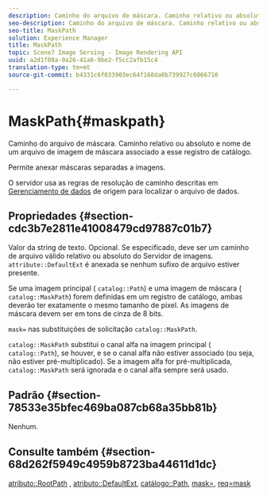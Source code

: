 ```yaml
---
description: Caminho do arquivo de máscara. Caminho relativo ou absoluto e nome de um arquivo de imagem de máscara associado a esse registro de catálogo.
seo-description: Caminho do arquivo de máscara. Caminho relativo ou absoluto e nome de um arquivo de imagem de máscara associado a esse registro de catálogo.
seo-title: MaskPath
solution: Experience Manager
title: MaskPath
topic: Scene7 Image Serving - Image Rendering API
uuid: a2d1f08a-0a26-41a6-9be2-f5cc2afb15c4
translation-type: tm+mt
source-git-commit: b4331c6f033903ec64f168da0b739927c6066710

---
```



# MaskPath{#maskpath}

Caminho do arquivo de máscara. Caminho relativo ou absoluto e nome de um arquivo de imagem de máscara associado a esse registro de catálogo.

Permite anexar máscaras separadas a imagens.

O servidor usa as regras de resolução de caminho descritas em [Gerenciamento de dados](/help/aem-is-ir-api/is-api/image-serving-api-ref/c-configuration-and-administration/c-configuration-and-administration.md) de origem para localizar o arquivo de dados.

## Propriedades {#section-cdc3b7e2811e41008479cd97887c01b7}

Valor da string de texto. Opcional. Se especificado, deve ser um caminho de arquivo válido relativo ou absoluto do Servidor de imagens. `attribute::DefaultExt` é anexada se nenhum sufixo de arquivo estiver presente.

Se uma imagem principal ( `catalog::Path`) e uma imagem de máscara ( `catalog::MaskPath`) forem definidas em um registro de catálogo, ambas deverão ter exatamente o mesmo tamanho de pixel. As imagens de máscara devem ser em tons de cinza de 8 bits.

`mask=` nas substituições de solicitação `catalog::MaskPath`.

`catalog::MaskPath` substitui o canal alfa na imagem principal ( `catalog::Path`), se houver, e se o canal alfa não estiver associado (ou seja, não estiver pré-multiplicado). Se a imagem alfa for pré-multiplicada, `catalog::MaskPath` será ignorada e o canal alfa sempre será usado.

## Padrão {#section-78533e35bfec469ba087cb68a35bb81b}

Nenhum.

## Consulte também {#section-68d262f5949c4959b8723ba44611d1dc}

[atributo::RootPath](/help/aem-is-ir-api/is-api/image-catalog/image-serving-api-ref/c-image-catalog-reference/c-attributes-reference/r-rootpath.md) , [atributo::DefaultExt](/help/aem-is-ir-api/is-api/image-catalog/image-serving-api-ref/c-image-catalog-reference/c-attributes-reference/r-defaultext.md), [catálogo::Path](../../../../../../is-api/image-catalog/image-serving-api-ref/c-image-catalog-reference/c-image-svg-data-reference/c-image-data-reference/r-path-cat.md#reference-306afcaff172440ca81b85da8d78213c), [mask=](/help/aem-is-ir-api/is-api/http-ref/image-serving-api-ref/c-http-protocol-reference/c-command-reference/r-mask.md), [req=mask](/help/aem-is-ir-api/is-api/http-ref/image-serving-api-ref/c-http-protocol-reference/c-command-reference/r-req/r-req.md)

